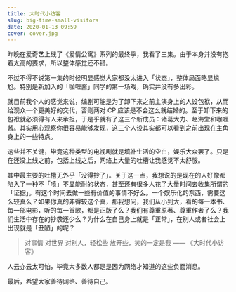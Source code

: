```yaml
---
title: 大时代小访客
slug: big-time-small-visitors
date: 2020-01-13 09:59
cover: cover.jpg
---
```


昨晚在爱奇艺上线了《爱情公寓》系列的最终季，我看了三集。由于本身并没有抱着太高的要求，所以整体感觉还不错。

不过不得不说第一集的时候明显感觉大家都没太进入「状态」，整体局面略显尴尬。特别是新加入的「咖喱酱」同学的第一场戏，确实并没有多出彩。

就目前我个人的感觉来说，编剧可能是为了卸下来之前主演身上的人设包袱，从而给观众一个更美好的交代，否则两对 CP 应该是不会这么就结婚的。至于卸下来的包袱就必须得有人来承担，于是乎就有了这三个新成员：诸葛大力、赵海堂和咖喱酱。其实用心观察你很容易能够发现，这三个人设其实都可以看到之前出现在主角身上的一些特点。

这些并不关键，毕竟这种类型的电视剧就是填补生活的空白，娱乐大众罢了。只是在还没上线之前，包括上线之后，网络上大量的吐槽让我感觉不太舒服。

其中最主要的吐槽无外乎「没得抄了」。关于这一点，我想说的是现在的人好像都陷入了一种不「喷」不显能耐的状态，甚至还有很多人花了大量时间去收集所谓的「证据」。有这个时间去做一些有价值的事情不好么。一个娱乐化的东西，需要这么较真么？如果你真的非得较这个真，那我想问，我们从小到大，看的每一本书、每一部电影，听的每一首歌，都是正版了么？我们有尊重原著、尊重作者了么？我们生活中存在的抄袭还少么？为什么在自己身上就是「正常」，在别人或者社会上出现就是「丑陋」的呢？

> 对事情 对世界 对别人，轻松些 放开些，笑的一定是我
> —— 《大时代小访客》

人云亦云太可怕，毕竟大多数人都是是因为网络才知道的这些负面消息。

最后，希望大家善待网络、善待自己。

